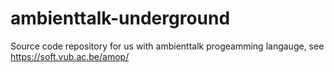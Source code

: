 ambienttalk-underground
=======================

Source code repository for us with ambienttalk progeamming langauge,
see https://soft.vub.ac.be/amop/
